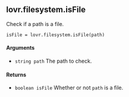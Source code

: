 <!--
category: reference
-->

lovr.filesystem.isFile
---

Check if a path is a file.

    isFile = lovr.filesystem.isFile(path)

#### Arguments

- `string path` The path to check.

#### Returns

- `boolean isFile` Whether or not `path` is a file.
